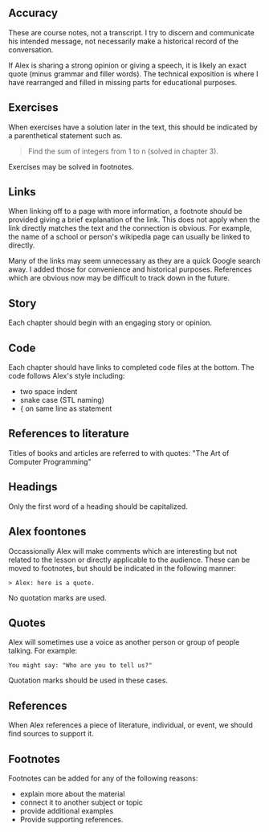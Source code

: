 ## Accuracy

These are course notes, not a transcript.
I try to discern and communicate his intended message,
not necessarily make a historical record of the conversation.

If Alex is sharing a strong opinion or giving a speech,
it is likely an exact quote (minus grammar and filler words).
The technical exposition is where 
I have rearranged and filled in missing parts
for educational purposes.


## Exercises

When exercises have a solution later in the text,
this should be indicated by a parenthetical statement such as.

> Find the sum of integers from 1 to n (solved in chapter 3).

Exercises may be solved in footnotes.

## Links

When linking off to a page with more information, a footnote should be provided giving a brief explanation of the link.
This does not apply when the link directly matches the text and the connection is obvious.
For example, the name of a school or person's wikipedia page can usually be linked to directly.

Many of the links may seem unnecessary as they are a quick Google search away.
I added those for convenience and historical purposes.
References which are obvious now may be difficult to track down in the future.

## Story

Each chapter should begin with an engaging story or opinion.

## Code

Each chapter should have links to completed code files at the bottom.
The code follows Alex's style including:

- two space indent
- snake case (STL naming)
- { on same line as statement

## References to literature

Titles of books and articles are referred to with quotes: "The Art of Computer Programming"

## Headings

Only the first word of a heading should be capitalized.

## Alex foontones

Occassionally Alex will make comments which are interesting but not related
to the lesson or directly applicable to the audience.
These can be moved to footnotes, but should be indicated 
in the following manner:

    > Alex: here is a quote.

No quotation marks are used.

## Quotes 

Alex will sometimes use a voice as another person or group of people talking.
For example:

    You might say: "Who are you to tell us?"

Quotation marks should be used in these cases.


## References

When Alex references a piece of literature, individual, or event, we should find sources to support it.

## Footnotes

Footnotes can be added for any of the following reasons:

- explain more about the material
- connect it to another subject or topic
- provide additional examples
- Provide supporting references.

